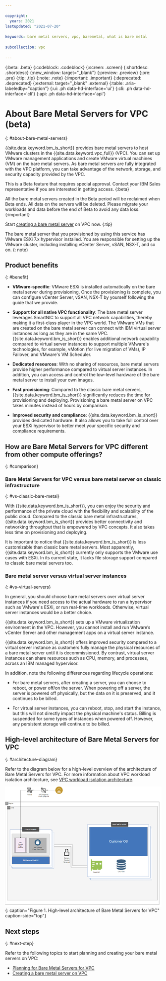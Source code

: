 ```yaml
---

copyright:
  years: 2021
lastupdated: "2021-07-20"

keywords: bare metal servers, vpc, baremetal, what is bare metal

subcollection: vpc

---
```


{:beta: .beta}
{:codeblock: .codeblock}
{:screen: .screen}
{:shortdesc: .shortdesc}
{:new_window: target="_blank"}
{:preview: .preview}
{:pre: .pre}
{:tip: .tip}
{:note: .note}
{:important: .important}
{:deprecated: .deprecated}
{:external: target="_blank" .external}
{:table: .aria-labeledby="caption"}
{:ui: .ph data-hd-interface='ui'}
{:cli: .ph data-hd-interface='cli'}
{:api: .ph data-hd-interface='api'}

# About Bare Metal Servers for VPC (beta)
{: #about-bare-metal-servers}

{{site.data.keyword.bm_is_short}} provides bare metal servers to host VMware clusters in the {{site.data.keyword.vpc_full}} (VPC). You can set up VMware management applications and create VMware virtual machines (VM) on the bare metal servers. As bare metal servers are fully integrated with the VPC platform, you can take advantage of the network, storage, and security capacity provided by the VPC.

This is a Beta feature that requires special approval. Contact your IBM Sales representative if you are interested in getting access.
{:beta}

All the bare metal servers created in the Beta period will be reclaimed when Beta ends. All data on the servers will be deleted. Please migrate your workloads and data before the end of Beta to avoid any data loss.
{:important}

Start [creating a bare metal server](/vpc-ext/provision/bm) on VPC now.
{:tip}

The bare metal server that you provisioned by using this service has VMware ESXi 7.x hypervisor installed. You are responsible for setting up the VMware cluster, including installing vCenter Server, vSAN, NSX-T, and so on.
{: note}

## Product benefits
{: #benefit}

* **VMware-specific**: VMware ESXi is installed automatically on the bare metal server during provisioning. Once the provisioning is complete, you can configure vCenter Server, vSAN, NSX-T by yourself following the guide that we provide. 

* **Support for all native VPC functionality**: The bare metal server leverages SmartNIC to support all VPC network capabilities, thereby making it a first-class player in the VPC world. The VMware VMs that are created on the bare metal server can connect with IBM virtual server instances as long as they are in the same VPC. {{site.data.keyword.bm_is_short}} enables additional network capability compared to virtual server instances to support multiple VMware's technologies, for example, vMotion (for live migration of VMs), IP Failover, and VMware's VM Scheduler.

* **Dedicated resources**: With no sharing of resources, bare metal servers provide higher performance compared to virtual server instances. In addition, you can access and control the low-level hardware of the bare metal server to install your own images. 

* **Fast provisioning**: Compared to the classic bare metal servers, {{site.data.keyword.bm_is_short}} significantly reduces the time for provisioning and deploying. Provisioning a bare metal server on VPC takes minutes instead of hours by comparison.

* **Improved security and compliance**: {{site.data.keyword.bm_is_short}} provides dedicated hardware. It also allows you to take full control over your ESXi hypervisor to better meet your specific security and compliance requirements. 

## How are Bare Metal Servers for VPC different from other compute offerings?
{: #comparison}

### Bare Metal Servers for VPC versus bare metal server on classic infrastructure
{: #vs-classic-bare-metal}

With {{site.data.keyword.bm_is_short}}, you can enjoy the security and performance of the private cloud with the flexibility and scalability of the public cloud. Compared to the classic bare metal infrastructures, {{site.data.keyword.bm_is_short}} provides better connectivity and networking throughput that is empowered by VPC concepts. It also takes less time on provisioning and deploying. 

It is important to notice that {{site.data.keyword.bm_is_short}} is less customizable than classic bare metal servers. Most apparently, {{site.data.keyword.bm_is_short}} currently only supports the VMware use cases with ESXi. In its current state, it lacks file storage support compared to classic bare metal servers too.

### Bare metal server versus virtual server instances
{: #vs-virtual-servers}

In general, you should choose bare metal servers over virtual server instances if you need access to the actual hardware to run a hypervisor such as VMware's ESXi, or run real-time workloads. Otherwise, virtual server instances would be a better choice.

{{site.data.keyword.bm_is_short}} sets up a VMware virtualization environment in the VPC. However, you cannot install and run VMware’s vCenter Server and other management apps on a virtual server instance. 

{{site.data.keyword.bm_is_short}} offers improved security compared to a virtual server instance as customers fully manage the physical resources of a bare metal server until it is decommissioned. By contrast, virtual server instances can share resources such as CPU, memory, and processes, across an IBM managed hypervisor.

In addition, note the following differences regarding lifecycle operations: 

* For bare metal servers, after creating a server, you can choose to reboot, or power off/on the server. When powering off a server, the server is powered off physically, but the data on it is preserved, and it continues to be billed.

* For virtual server instances, you can reboot, stop, and start the instance, but this will not directly impact the physical machine's status. Billing is suspended for some types of instances when powered off. However, any persistent storage will continue to be billed.

<!-- To compare all virtual compute options, see [Compare Virtual Compute options](link)-->

## High-level architecture of Bare Metal Servers for VPC
{: #architecture-diagram}

Refer to the diagram below for a high-level overview of the architecture of Bare Metal Servers for VPC. For more information about VPC workload isolation architecture, see [VPC workload isolation architecture](/docs/vpc?topic=vpc-vpc-isolation#vpc_architecture).

  ![Figure showing high-level architecture of Bare Metal Servers for VPC](images/bare_metal_server_archi_diagram.png "Figure showing high-level architecture of Bare Metal Servers for VPC"){: caption="Figure 1. High-level architecture of Bare Metal Servers for VPC" caption-side="top"}

## Next steps
{: #next-step}

Refer to the following topics to start planning and creating your bare metal servers on VPC:

* [Planning for Bare Metal Servers for VPC](/docs/vpc?topic=vpc-planning-for-bare-metal-servers)
* [Creating a bare metal server on VPC](/docs/vpc?topic=vpc-creating-bare-metal-servers)
